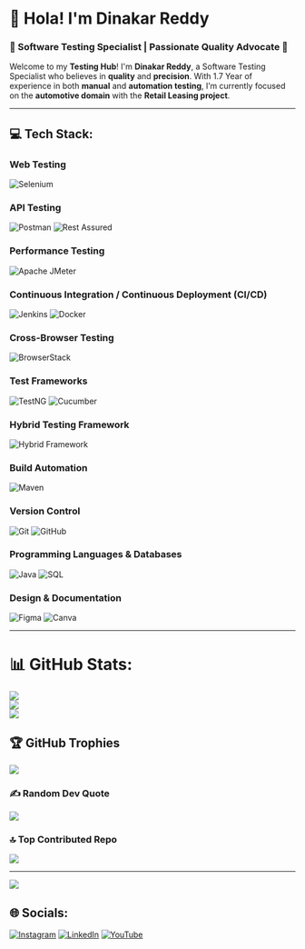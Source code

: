 # 👋 Hola! I'm **Dinakar Reddy**  
### 🌟 Software Testing Specialist | Passionate Quality Advocate 🚀

Welcome to my **Testing Hub**! I'm **Dinakar Reddy**, a Software Testing Specialist who believes in **quality** and **precision**. With 1.7 Year of experience in both **manual** and **automation testing**, I’m currently focused on the **automotive domain** with the **Retail Leasing project**.

---

## 💻 Tech Stack:

### **Web Testing**
![Selenium](https://img.shields.io/badge/Selenium-%2343B02A.svg?style=for-the-badge&logo=selenium&logoColor=white)

### **API Testing**
![Postman](https://img.shields.io/badge/Postman-%23FF6C37.svg?style=for-the-badge&logo=postman&logoColor=white)
![Rest Assured](https://img.shields.io/badge/Rest%20Assured-%23000000.svg?style=for-the-badge&logo=rest-assured&logoColor=white)

### **Performance Testing**
![Apache JMeter](https://img.shields.io/badge/Apache%20JMeter-%23D22128.svg?style=for-the-badge&logo=apache&logoColor=white)

### **Continuous Integration / Continuous Deployment (CI/CD)**
![Jenkins](https://img.shields.io/badge/Jenkins-%23D24939.svg?style=for-the-badge&logo=jenkins&logoColor=white)
![Docker](https://img.shields.io/badge/Docker-%232496ED.svg?style=for-the-badge&logo=docker&logoColor=white)

### **Cross-Browser Testing**
![BrowserStack](https://img.shields.io/badge/BrowserStack-%23FF6C37.svg?style=for-the-badge&logo=browserstack&logoColor=white)

### **Test Frameworks**
![TestNG](https://img.shields.io/badge/TestNG-%23007396.svg?style=for-the-badge&logo=testng&logoColor=white)
![Cucumber](https://img.shields.io/badge/Cucumber-%2300FF7F.svg?style=for-the-badge&logo=cucumber&logoColor=white)

### **Hybrid Testing Framework**
![Hybrid Framework](https://img.shields.io/badge/Hybrid%20Framework-%2343B02A.svg?style=for-the-badge&logo=java&logoColor=white)

### **Build Automation**
![Maven](https://img.shields.io/badge/Maven-%23C71A36.svg?style=for-the-badge&logo=apache-maven&logoColor=white)

### **Version Control**
![Git](https://img.shields.io/badge/git-%23F05033.svg?style=for-the-badge&logo=git&logoColor=white)
![GitHub](https://img.shields.io/badge/github-%23121011.svg?style=for-the-badge&logo=github&logoColor=white)

### **Programming Languages & Databases**
![Java](https://img.shields.io/badge/Java-%23F7A600.svg?style=for-the-badge&logo=java&logoColor=white)
![SQL](https://img.shields.io/badge/SQL-%234879A1.svg?style=for-the-badge&logo=postgresql&logoColor=white)

### **Design & Documentation**
![Figma](https://img.shields.io/badge/Figma-%23000000.svg?style=for-the-badge&logo=figma&logoColor=white)
![Canva](https://img.shields.io/badge/Canva-%2300C4CC.svg?style=for-the-badge&logo=canva&logoColor=white)

---

# 📊 GitHub Stats:
![](https://github-readme-stats.vercel.app/api?username=dandaladinakar&theme=radical&hide_border=false&include_all_commits=true&count_private=false)<br/>
![](https://github-readme-streak-stats.herokuapp.com/?user=dandaladinakar&theme=radical&hide_border=false)<br/>
![](https://github-readme-stats.vercel.app/api/top-langs/?username=dandaladinakar&theme=radical&hide_border=false&include_all_commits=true&count_private=false&layout=compact)

## 🏆 GitHub Trophies
![](https://github-profile-trophy.vercel.app/?username=dandaladinakar&theme=radical&no-frame=false&no-bg=true&margin-w=4)

### ✍️ Random Dev Quote
![](https://quotes-github-readme.vercel.app/api?type=horizontal&theme=tokyonight)

### 🔝 Top Contributed Repo
![](https://github-contributor-stats.vercel.app/api?username=dandaladinakar&limit=5&theme=radical&combine_all_yearly_contributions=true)

---
[![](https://visitcount.itsvg.in/api?id=dandaladinakar&icon=10&color=8)](https://visitcount.itsvg.in)

## 🌐 Socials:
[![Instagram](https://img.shields.io/badge/Instagram-%23E4405F.svg?logo=Instagram&logoColor=white)](https://www.instagram.com/dark_prince_dinakar_?igsh=MXNuMzRtOHp3M3Vwdw==) 
[![LinkedIn](https://img.shields.io/badge/LinkedIn-%230077B5.svg?logo=linkedin&logoColor=white)](https://linkedin.com/in/dinakar-reddy-softwaretester) 
[![YouTube](https://img.shields.io/badge/YouTube-%23FF0000.svg?logo=YouTube&logoColor=white)](https://youtube.com/@ddroriginals)
